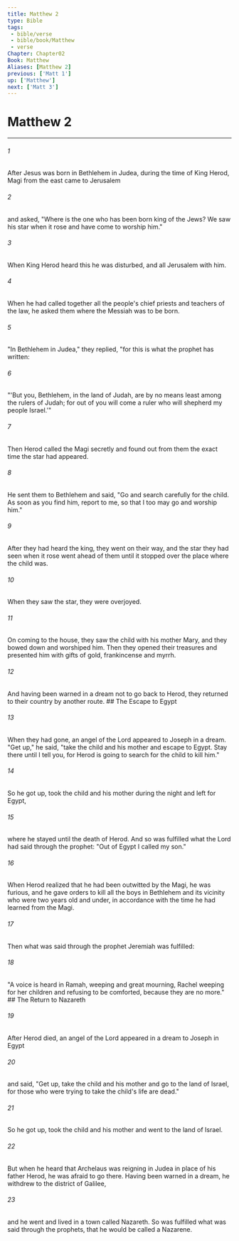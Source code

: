 ```yaml
---
title: Matthew 2
type: Bible
tags:
 - bible/verse
 - bible/book/Matthew
 - verse
Chapter: Chapter02
Book: Matthew
Aliases: [Matthew 2]
previous: ['Matt 1']
up: ['Matthew']
next: ['Matt 3']
---
```

# Matthew 2

***


###### 1 
After Jesus was born in Bethlehem in Judea, during the time of King Herod, Magi from the east came to Jerusalem 

###### 2 
and asked, "Where is the one who has been born king of the Jews? We saw his star when it rose and have come to worship him." 

###### 3 
When King Herod heard this he was disturbed, and all Jerusalem with him. 

###### 4 
When he had called together all the people's chief priests and teachers of the law, he asked them where the Messiah was to be born. 

###### 5 
"In Bethlehem in Judea," they replied, "for this is what the prophet has written: 

###### 6 
"'But you, Bethlehem, in the land of Judah, are by no means least among the rulers of Judah; for out of you will come a ruler who will shepherd my people Israel.'" 

###### 7 
Then Herod called the Magi secretly and found out from them the exact time the star had appeared. 

###### 8 
He sent them to Bethlehem and said, "Go and search carefully for the child. As soon as you find him, report to me, so that I too may go and worship him." 

###### 9 
After they had heard the king, they went on their way, and the star they had seen when it rose went ahead of them until it stopped over the place where the child was. 

###### 10 
When they saw the star, they were overjoyed. 

###### 11 
On coming to the house, they saw the child with his mother Mary, and they bowed down and worshiped him. Then they opened their treasures and presented him with gifts of gold, frankincense and myrrh. 

###### 12 
And having been warned in a dream not to go back to Herod, they returned to their country by another route. ## The Escape to Egypt 

###### 13 
When they had gone, an angel of the Lord appeared to Joseph in a dream. "Get up," he said, "take the child and his mother and escape to Egypt. Stay there until I tell you, for Herod is going to search for the child to kill him." 

###### 14 
So he got up, took the child and his mother during the night and left for Egypt, 

###### 15 
where he stayed until the death of Herod. And so was fulfilled what the Lord had said through the prophet: "Out of Egypt I called my son." 

###### 16 
When Herod realized that he had been outwitted by the Magi, he was furious, and he gave orders to kill all the boys in Bethlehem and its vicinity who were two years old and under, in accordance with the time he had learned from the Magi. 

###### 17 
Then what was said through the prophet Jeremiah was fulfilled: 

###### 18 
"A voice is heard in Ramah, weeping and great mourning, Rachel weeping for her children and refusing to be comforted, because they are no more." ## The Return to Nazareth 

###### 19 
After Herod died, an angel of the Lord appeared in a dream to Joseph in Egypt 

###### 20 
and said, "Get up, take the child and his mother and go to the land of Israel, for those who were trying to take the child's life are dead." 

###### 21 
So he got up, took the child and his mother and went to the land of Israel. 

###### 22 
But when he heard that Archelaus was reigning in Judea in place of his father Herod, he was afraid to go there. Having been warned in a dream, he withdrew to the district of Galilee, 

###### 23 
and he went and lived in a town called Nazareth. So was fulfilled what was said through the prophets, that he would be called a Nazarene. 
